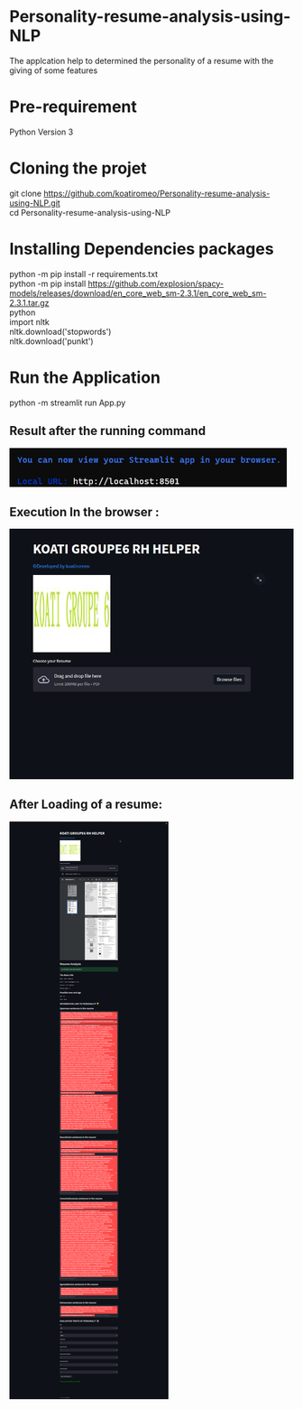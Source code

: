 # Personality-resume-analysis-using-NLP
The applcation help to determined the personality of a resume with the giving of some features

# Pre-requirement
Python Version 3 

# Cloning the projet 
git clone https://github.com/koatiromeo/Personality-resume-analysis-using-NLP.git <br />
cd Personality-resume-analysis-using-NLP <br />

# Installing Dependencies packages
python -m pip install -r requirements.txt <br />
python -m pip install https://github.com/explosion/spacy-models/releases/download/en_core_web_sm-2.3.1/en_core_web_sm-2.3.1.tar.gz <br />
python <br />
import nltk <br />
nltk.download('stopwords') <br />
nltk.download('punkt') <br />

# Run the Application 
python -m streamlit run App.py
## Result after the running command
!['Result after running'](running.png)

## Execution In the browser :
!['In the browser'](mainscreen.png)

## After Loading of a resume:
!['Apres ajout d'un cv'](afterloadresume.png)
